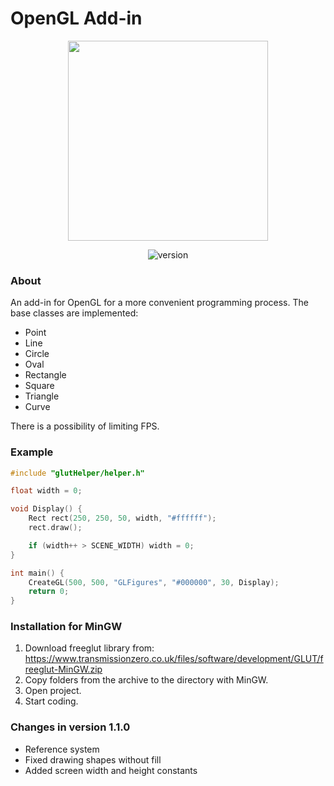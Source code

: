 # OpenGL Add-in
<p align="center">
  <img src="https://i.ibb.co/Vq5WJK8/GLaddin.png" width="320">
</p>
<p align="center">
  <img src="https://img.shields.io/badge/version-1.1.0-blue.svg" alt="version">
</p>

### About
An add-in for OpenGL for a more convenient programming process. The base classes are implemented: 
- Point
- Line
- Circle
- Oval
- Rectangle
- Square
- Triangle
- Curve

There is a possibility of limiting FPS.

### Example
```cpp
#include "glutHelper/helper.h"

float width = 0;

void Display() {
    Rect rect(250, 250, 50, width, "#ffffff");
    rect.draw();

    if (width++ > SCENE_WIDTH) width = 0;
}

int main() {
    CreateGL(500, 500, "GLFigures", "#000000", 30, Display);
    return 0;
}
```

### Installation for MinGW
1. Download freeglut library from: https://www.transmissionzero.co.uk/files/software/development/GLUT/freeglut-MinGW.zip
2. Copy folders from the archive to the directory with MinGW.
3. Open project.
4. Start coding.

### Changes in version 1.1.0
- Reference system
- Fixed drawing shapes without fill
- Added screen width and height constants
